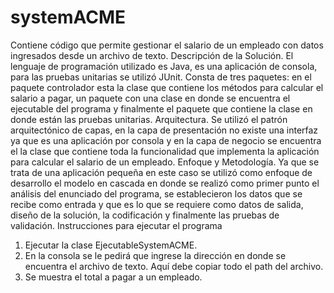 # systemACME
Contiene código que permite gestionar el salario de un empleado con datos ingresados desde un archivo de texto.
Descripción de la Solución.
El lenguaje de programación utilizado es Java, es una aplicación de consola, para las pruebas unitarias se utilizó JUnit. Consta de tres paquetes: en el paquete controlador esta la clase que contiene los métodos para calcular el salario a pagar, un paquete con una clase en donde se encuentra el ejecutable del programa y finalmente el paquete 
que contiene la clase en donde están las pruebas unitarias.
Arquitectura.
Se utilizó el patrón arquitectónico de capas, en la capa de presentación no existe una interfaz ya que es una aplicación por consola y en la capa de negocio se encuentra el la clase que contiene toda la funcionalidad que implementa la aplicación para calcular el salario de un empleado.
Enfoque y Metodología.
Ya que se trata de una aplicación pequeña en este caso se utilizó como enfoque de desarrollo el modelo en cascada en donde se realizó como primer punto el análisis del enunciado del programa, se establecieron los datos que se recibe como entrada y que es lo que se requiere como datos de salida, diseño de la solución, la codificación y finalmente las pruebas de validación.
Instrucciones para ejecutar el programa
1. Ejecutar la clase EjecutableSystemACME.
2. En la consola se le pedirá que ingrese la dirección en donde se encuentra el archivo de texto. Aquí debe copiar todo el path del archivo.
3. Se muestra el total a pagar a un empleado.
